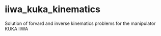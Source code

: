 # iiwa_kuka_kinematics
Solution of forvard and inverse kinematics problems for the manipulator KUKA IIWA 
